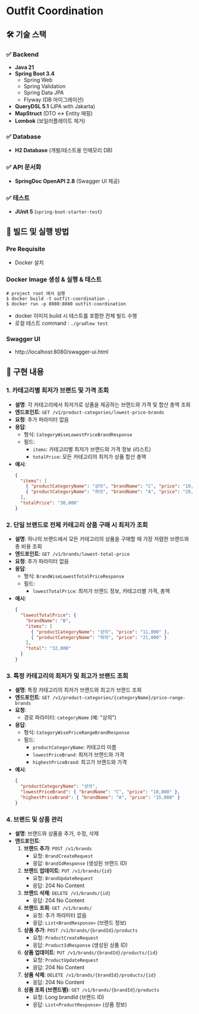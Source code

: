 # Outfit Coordination 

## 🛠️ 기술 스택

### ✅ Backend
- **Java 21**
- **Spring Boot 3.4**
    - Spring Web
    - Spring Validation
    - Spring Data JPA
    - Flyway (DB 마이그레이션)
- **QueryDSL 5.1** (JPA with Jakarta)
- **MapStruct** (DTO ↔ Entity 매핑)
- **Lombok** (보일러플레이트 제거)

### ✅ Database
- **H2 Database** (개발/테스트용 인메모리 DB)

### ✅ API 문서화
- **SpringDoc OpenAPI 2.8** (Swagger UI 제공)

### ✅ 테스트
- **JUnit 5** (`spring-boot-starter-test`)


## 🏃 빌드 및 실행 방법


### Pre Requisite
- Docker 설치
### Docker Image 생성 & 실행 & 테스트
```shell
# project root 에서 실행 
$ docker build -t outfit-coordination .
$ docker run -p 8080:8080 outfit-coordination
```
- docker 이미지 build 시 테스트를 포함한 전체 빌드 수행
- 로컬 테스트 command : `./gradlew test`

### Swagger UI
- http://localhost:8080/swagger-ui.html

## 🧢 구현 내용


### 1. 카테고리별 최저가 브랜드 및 가격 조회
- **설명**: 각 카테고리에서 최저가로 상품을 제공하는 브랜드와 가격 및 합산 총액 조회
- **엔드포인트**: `GET /v1/product-categories/lowest-price-brands`
- **요청**: 추가 파라미터 없음
- **응답**:
    - 형식: `CategoryWiseLowestPriceBrandResponse`
    - 필드:
        - `items`: 카테고리별 최저가 브랜드와 가격 정보 (리스트)
        - `totalPrice`: 모든 카테고리의 최저가 상품 합산 총액 
- **예시**:
  ```json
  {
    "items": [
      { "productCategoryName": "상의", "brandName": "C", "price": "10,000" },
      { "productCategoryName": "하의", "brandName": "A", "price": "20,000" }
    ],
    "totalPrice": "30,000"
  }
  ```

### 2. 단일 브랜드로 전체 카테고리 상품 구매 시 최저가 조회
- **설명**: 하나의 브랜드에서 모든 카테고리의 상품을 구매할 때 가장 저렴한 브랜드와 총 비용 조회
- **엔드포인트**: `GET /v1/brands/lowest-total-price`
- **요청**: 추가 파라미터 없음
- **응답**:
    - 형식: `BrandWiseLowestTotalPriceResponse`
    - 필드:
        - `lowestTotalPrice`: 최저가 브랜드 정보, 카테고리별 가격, 총액
- **예시**:
  ```json
  {
    "lowestTotalPrice": {
      "brandName": "B",
      "items": [
        { "productCategoryName": "상의", "price": "11,000" },
        { "productCategoryName": "하의", "price": "21,000" }
      ],
      "total": "32,000"
    }
  }
  ```

### 3. 특정 카테고리의 최저가 및 최고가 브랜드 조회
- **설명**: 특정 카테고리의 최저가 브랜드와 최고가 브랜드 조회
- **엔드포인트**: `GET /v1/product-categories/{categoryName}/price-range-brands`
- **요청**:
    - 경로 파라미터: `categoryName` (예: "상의")
- **응답**:
    - 형식: `CategoryWisePriceRangeBrandResponse`
    - 필드:
        - `productCategoryName`: 카테고리 이름
        - `lowestPriceBrand`: 최저가 브랜드와 가격
        - `highestPriceBrand`: 최고가 브랜드와 가격
- **예시**:
  ```json
  {
    "productCategoryName": "상의",
    "lowestPriceBrand": { "brandName": "C", "price": "10,000" },
    "highestPriceBrand": { "brandName": "A", "price": "15,000" }
  }
  ```

### 4. 브랜드 및 상품 관리
- **설명**: 브랜드와 상품을 추가, 수정, 삭제
- **엔드포인트**:
    1. **브랜드 추가**: `POST /v1/brands`
        - 요청: `BrandCreateRequest`
        - 응답: `BrandIdResponse` (생성된 브랜드 ID)
    2. **브랜드 업데이트**: `PUT /v1/brands/{id}`
        - 요청: `BrandUpdateRequest`
        - 응답: 204 No Content
    3. **브랜드 삭제**: `DELETE /v1/brands/{id}`
        - 응답: 204 No Content
    4. **브랜드 조회**: `GET /v1/brands/`
        - 요청: 추가 파라미터 없음
        - 응답: `List<BrandResponse>` (브랜드 정보)
    5. **상품 추가**: `POST /v1/brands/{brandId}/products`
        - 요청: `ProductCreateRequest`
        - 응답: `ProductIdResponse` (생성된 상품 ID)
    6. **상품 업데이트**: `PUT /v1/brands/{brandId}/products/{id}`
        - 요청: `ProductUpdateRequest`
        - 응답: 204 No Content
    7. **상품 삭제**: `DELETE /v1/brands/{brandId}/products/{id}`
        - 응답: 204 No Content
    8. **상품 조회 (브랜드별)**: `GET /v1/brands/{brandId}/products`
        - 요청: Long brandId (브랜드 ID)
        - 응답: `List<ProductResponse>` (상품 정보)